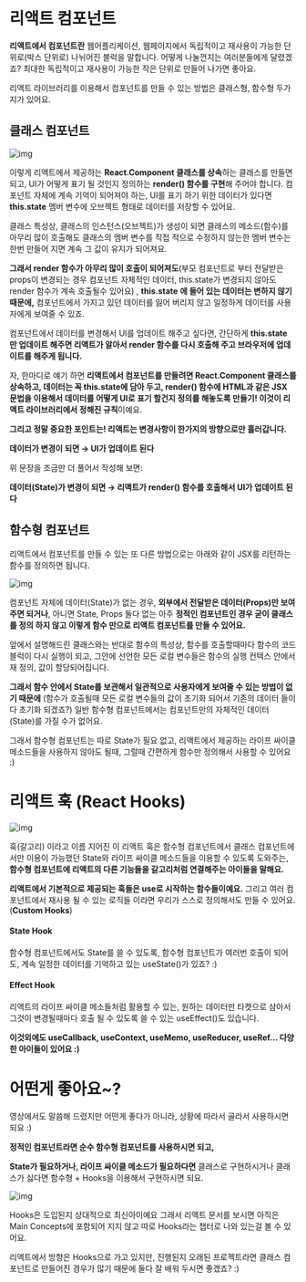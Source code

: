 # 리액트 컴포넌트

**리액트에서 컴포넌트란** 웹어플리케이션, 웹페이지에서 독립적이고 재사용이 가능한 단위로(박스 단위로) 나뉘어진 블럭을 말합니다. 어떻게 나눌껀지는 여러분들에게 달렸겠죠? 최대한 독립적이고 재사용이 가능한 작은 단위로 만들어 나가면 좋아요.

리액트 라이브러리를 이용해서 컴포넌트를 만들 수 있는 방법은 클래스형, 함수형 두가지가 있어요.



## 클래스 컴포넌트

![img](https://files.cdn.thinkific.com/file_uploads/292401/images/79e/0c1/640/Screen_Shot_2020-11-21_at_8.43.06_pm.png)

이렇게 리액트에서 제공하는 **React.Component 클래스를 상속**하는 클래스를 만들면 되고, UI가 어떻게 표기 될 것인지 정의하는 **render() 함수를 구현**해 주어야 합니다. 컴포넌트 자체에 계속 기억이 되어져야 하는, UI를 표기 하기 위한 데이터가 있다면 **this.state** 멤버 변수에 오브젝트 형태로 데이터를 저장할 수 있어요. 

클래스 특성상, 클래스의 인스턴스(오브젝트)가 생성이 되면 클래스의 메소드(함수)를 아무리 많이 호출해도 클래스의 멤버 변수를 직접 적으로 수정하지 않는한 멤버 변수는 한번 만들어 지면 계속 그 값이 유지가 되어져요. 

**그래서 render 함수가 아무리 많이 호출이 되어져도**(부모 컴포넌트로 부터 전달받은 props이 변경되는 경우 컴포넌트 자체적인 데이터, this.state가 변경되지 않아도 render 함수가 계속 호출될수 있어요) , **this.state** **에 들어 있는 데이터는 변하지 않기 때문에,** 컴포넌트에서 가지고 있던 데이터를 잃어 버리지 않고 일정하게 데이터를 사용자에게 보여줄 수 있죠.



컴포넌트에서 데이터를 변경해서 UI를 업데이트 해주고 싶다면, 간단하게 **this.state** **만 업데이트 해주면 리액트가 알아서 render 함수를 다시 호출해 주고 브라우저에 업데이트를 해주게 됩니다.**



자, 한마디로 얘기 하면 **리액트에서 컴포넌트를 만들려면 React.Component 클래스를 상속하고, 데이터는 꼭 this.state에 담아 두고, render() 함수에 HTML과 같은 JSX 문법을 이용해서 데이터를 어떻게 UI로 표기 할건지 정의를 해놓도록 만들기! 이것이 리액트 라이브러리에서 정해진 규칙**이예요.



**그리고 정말 중요한 포인트는! 리액트는 변경사항이 한가지의 방향으로만 흘러갑니다.**

**데이터가 변경이 되면 → UI가 업데이트 된다** 

위 문장을 조금만 더 풀어서 작성해 보면:

**데이터(State)가 변경이 되면 → 리액트가  render() 함수를 호출해서 UI가 업데이트 된다** 



## 함수형 컴포넌트

리액트에서 컴포넌트를 만들 수 있는 또 다른 방법으로는 아래와 같이 JSX를 리턴하는 함수를 정의하면 됩니다.

![img](https://files.cdn.thinkific.com/file_uploads/292401/images/974/011/d36/Screen_Shot_2020-11-21_at_9.02.45_pm.png)



컴포넌트 자체에 데이터(State)가 없는 경우, **외부에서 전달받은 데이터(Props)만 보여주면 되거나**, 아니면 State, Props 둘다 없는 아주 **정적인 컴포넌트인 경우 굳이 클래스를 정의 하지 않고 이렇게 함수 만으로 리액트 컴포넌트를 만들 수 있어요.**



앞에서 설명해드린 클래스와는 반대로 함수의 특성상, 함수를 호출할때마다 함수의 코드 블럭이 다시 실행이 되고, 그안에 선언한 모든 로컬 변수들은 함수의 실행 컨텍스 안에서 재 정의, 값이 할당되어집니다.

**그래서 함수 안에서 State를 보관해서 일관적으로 사용자에게 보여줄 수 있는 방법이 없기 때문에** (함수가 호출될때 모든 로컬 변수들의 값이 초기화 되어서 기존의 데이터 들이 다 초기화 되겠죠?) 일반 함수형 컴포넌트에서는 컴포넌트만의 자체적인 데이터 (State)를 가질 수가 없어요.



그래서 함수형 컴포넌트는 따로 State가 필요 없고, 리액트에서 제공하는 라이프 싸이클 메소드들을 사용하지 않아도 될때, 그럴때 간편하게 함수만 정의해서 사용할 수 있어요 :)



# 리액트 훅 (React Hooks)

![img](https://files.cdn.thinkific.com/file_uploads/292401/images/345/c68/076/1_ENJY8htTBNfub9yxqmomkg.png)



훅(갈고리) 이라고 이름 지어진 이 리액트 훅은 함수형 컴포넌트에서 클래스 컴포넌트에서만 이용이 가능했던 State와 라이프 싸이클 메소드들을 이용할 수 있도록 도와주는, **함수형 컴포넌트에 리액트의 다른 기능들을 갈고리처럼 연결해주는 아이들을 말해요.**

**리액트에서 기본적으로 제공되는 훅들은 use로 시작하는 함수들이예요.** 그리고 여러 컴포넌트에서 재사용 될 수 있는 로직들 이라면 우리가 스스로 정의해서도 만들 수 있어요. (**Custom Hooks**)

####  

#### State Hook

함수형 컴포넌트에서도 State를 쓸 수 있도록, 함수형 컴포넌트가 여러번 호출이 되어도, 계속 일정한 데이터를 기억하고 있는 useState()가 있죠? :)



#### Effect Hook

리액트의 라이프 싸이클 메소들처럼 활용할 수 있는, 원하는 데이터만 타켓으로 삼아서 그것이 변경될때마다 호출 될 수 있도록 쓸 수 있는 useEffect()도 있습니다.



**이것외에도 useCallback, useContext, useMemo, useReducer, useRef... 다양한 아이들이 있어요 :)**



# 어떤게 좋아요~?

영상에서도 말씀해 드렸지만 어떤게 좋다가 아니라, 상황에 따라서 골라서 사용하시면 되요 :)

**정적인 컴포넌트라면 순수 함수형 컴포넌트를 사용하시면 되고,**

**State가 필요하거나, 라이프 싸이클 메소드가 필요하다면** 클래스로 구현하시거나 클래스가 싫다면 함수형 + Hooks을 이용해서 구현하시면 되요.

![img](https://files.cdn.thinkific.com/file_uploads/292401/images/1f4/b35/5c9/Screen_Shot_2020-11-21_at_9.25.56_pm.png)

Hooks은 도입된지 상대적으로 최신아이예요 그래서 리액트 문서를 보시면 아직은 Main Concepts에 포함되어 지지 않고 따로 Hooks라는 챕터로 나와 있는걸 볼 수 있어요.

리액트에서 방향은 Hooks으로 가고 있지만, 진행된지 오래된 프로젝트라면 클래스 컴포넌트로 만들어진 경우가 많기 때문에 둘다 잘 배워 두시면 좋겠죠? :)